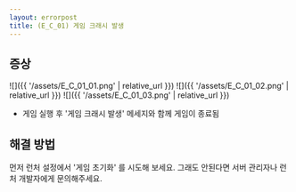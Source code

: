 ```yaml
---
layout: errorpost
title: (E_C_01) 게임 크래시 발생
---
```


## 증상

![]({{ '/assets/E_C_01_01.png' | relative_url }})
![]({{ '/assets/E_C_01_02.png' | relative_url }})
![]({{ '/assets/E_C_01_03.png' | relative_url }})

- 게임 실행 후 '게임 크래시 발생' 메세지와 함께 게임이 종료됨

## 해결 방법

먼저 런처 설정에서 '게임 초기화' 를 시도해 보세요. 그래도 안된다면 서버 관리자나 런처 개발자에게 문의해주세요.

